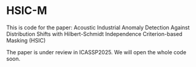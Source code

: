 # HSIC-M
This is code for the paper: Acoustic Industrial Anomaly Detection Against Distribution Shifts with Hilbert-Schmidt Independence Criterion-based Masking (HSIC)

The paper is under review in ICASSP2025. We will open the whole code soon.
